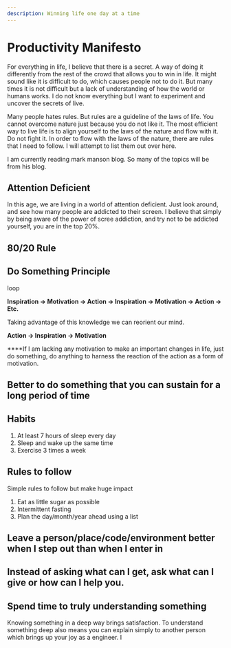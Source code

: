 ```yaml
---
description: Winning life one day at a time
---
```


# Productivity Manifesto

For everything in life, I believe that there is a secret. A way of doing it differently from the rest of the crowd that allows you to win in life. It might sound like it is difficult to do, which causes people not to do it. But many times it is not difficult but a lack of understanding of how the world or humans works. I do not know everything but I want to experiment and uncover the secrets of live. 

Many people hates rules. But rules are a guideline of the laws of life. You cannot overcome nature just because you do not like it. The most efficient way to live life is to align yourself to the laws of the nature and flow with it. Do not fight it. In order to flow with the laws of the nature, there are rules that I need to follow. I will attempt to list them out over here. 

I am currently reading mark manson blog. So many of the topics will be from his blog.

## Attention Deficient

In this age, we are living in a world of attention deficient. Just look around, and see how many people are addicted to their screen. I believe that simply by being aware of the power of scree addiction, and try not to be addicted yourself, you are in the top 20%. 

## 80/20 Rule



## Do Something Principle



loop 

**Inspiration → Motivation → Action → Inspiration → Motivation → Action → Etc.**

Taking advantage of this knowledge we can reorient our mind. 

 **Action → Inspiration → Motivation** 

 ****If I am lacking any motivation to make an important changes in life, just do something, do anything to harness the reaction of the action as a form of motivation.

## Better to do something that you can sustain for a long period of time

## Habits

1. At least 7 hours of sleep every day
2. Sleep and wake up the same time
3. Exercise 3 times a week

## Rules to follow

Simple rules to follow but make huge impact

1. Eat as little sugar as possible
2. Intermittent fasting
3. Plan the day/month/year ahead using a list

## Leave a person/place/code/environment better when I step out than when I enter in

## Instead of asking what can I get, ask what can I give or how can I help you.  

## Spend time to truly understanding something

Knowing something in a deep way brings satisfaction. To understand something deep also means you can explain simply to another person which brings up your joy as a engineer. I







